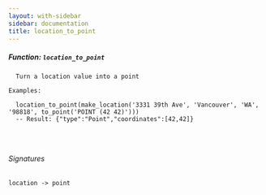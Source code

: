 ```yaml
---
layout: with-sidebar
sidebar: documentation
title: location_to_point
---
```


##### Function: `location_to_point`
```
  Turn a location value into a point

Examples:

  location_to_point(make_location('3331 39th Ave', 'Vancouver', 'WA', '98818', to_point('POINT (42 42)')))
  -- Result: {"type":"Point","coordinates":[42,42]}




```

###### Signatures
    location -> point

